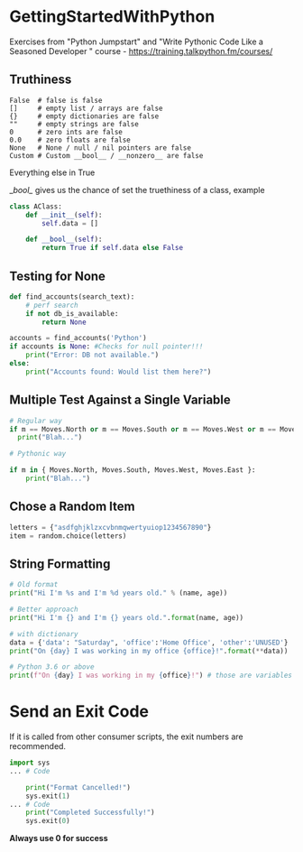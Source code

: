 # GettingStartedWithPython
Exercises from "Python Jumpstart" and "Write Pythonic Code Like a Seasoned Developer " course - https://training.talkpython.fm/courses/


## Truthiness

```shell script
False  # false is false
[]     # empty list / arrays are false
{}     # empty dictionaries are false
""     # empty strings are false
0      # zero ints are false
0.0    # zero floats are false
None   # None / null / nil pointers are false
Custom # Custom __bool__ / __nonzero__ are false
```

Everything else in True

\__bool\__ gives us the chance of set the truethiness of a class, example
```python
class AClass:
    def __init__(self):
        self.data = []

    def __bool__(self):
        return True if self.data else False
```

## Testing for None

```python
def find_accounts(search_text):
    # perf search
    if not db_is_available:
        return None

accounts = find_accounts('Python')
if accounts is None: #Checks for null pointer!!!
    print("Error: DB not available.")
else:
    print("Accounts found: Would list them here?")
```

## Multiple Test Against a Single Variable

```python
# Regular way
if m == Moves.North or m == Moves.South or m == Moves.West or m == Moves.East:
  print("Blah...")

# Pythonic way

if m in { Moves.North, Moves.South, Moves.West, Moves.East }: 
    print("Blah...")
```

## Chose a Random Item
```python
letters = {"asdfghjklzxcvbnmqwertyuiop1234567890"}
item = random.choice(letters)
```

## String Formatting

```python
# Old format
print("Hi I'm %s and I'm %d years old." % (name, age))

# Better approach
print("Hi I'm {} and I'm {} years old.".format(name, age))

# with dictionary
data = {'data': "Saturday", 'office':'Home Office', 'other':'UNUSED'}
print("On {day} I was working in my office {office}!".format(**data))

# Python 3.6 or above
print(f"On {day} I was working in my {office}!") # those are variables in the scope
```

# Send an Exit Code
If it is called from other consumer scripts, the exit numbers are recommended.

```python
import sys
... # Code

    print("Format Cancelled!")
    sys.exit(1)
... # Code
    print("Completed Successfully!")
    sys.exit(0) 
```
**Always use 0 for success**

